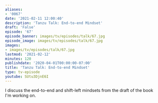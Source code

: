 ```yaml
---
aliases:
- '0067'
date: '2021-02-11 12:00:40'
description: 'Tanzu Talk: End-to-end Mindset'
draft: 'False'
episode: '67'
episode_banner: images/tv/episodes/talk/67.jpg
episode_image: images/tv/episodes/talk/67.jpg
images:
- images/tv/episodes/talk/67.jpg
lastmod: '2021-02-12'
minutes: 120
publishdate: '2020-04-01T00:00:00-07:00'
title: 'Tanzu Talk: End-to-end Mindset'
type: tv-episode
youtube: SUtu3DjnE6I
---
```


I discuss the end-to-end and shift-left mindsets from the draft of the book I'm working on.